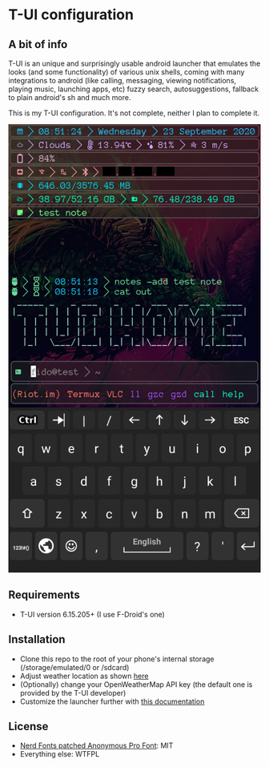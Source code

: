 # T-UI configuration

## A bit of info
T-UI is an unique and surprisingly usable android launcher that emulates the looks (and some functionality) of various unix shells, coming with many integrations to android (like calling, messaging, viewing notifications, playing music, launching apps, etc) fuzzy search, autosuggestions, fallback to plain android's sh and much more.  

This is my T-UI configuration. It's not complete, neither
I plan to complete it.

![screenshot](screenshot.png)

## Requirements
- T-UI version 6.15.205+ (I use F-Droid's one)

## Installation
- Clone this repo to the root of your phone's internal storage (/storage/emulated/0 or /sdcard)
- Adjust weather location as shown [here](https://github.com/fAndreuzzi/TUI-ConsoleLauncher/wiki/Weather#couldnt-get-your-location)
- (Optionally) change your OpenWeatherMap API key (the default one is provided by the T-UI developer)
- Customize the launcher further with [this documentation](https://github.com/fAndreuzzi/TUI-ConsoleLauncher/wiki)

## License
- [Nerd Fonts patched Anonymous Pro Font](https://github.com/ryanoasis/nerd-fonts): MIT 
- Everything else: WTFPL
